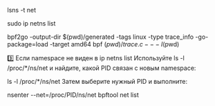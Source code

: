lsns -t net


sudo ip netns list


bpf2go -output-dir $(pwd)/generated -tags linux -type trace_info -go-package=load -target amd64 bpf $(pwd)/trace.c -- -I$(pwd)

3️⃣ Если namespace не виден в ip netns list
Используйте ls -l /proc/*/ns/net и найдите, какой PID связан с новым namespace:


ls -l /proc/*/ns/net
Затем выберите нужный PID и выполните:


nsenter --net=/proc/PID/ns/net bpftool net list
